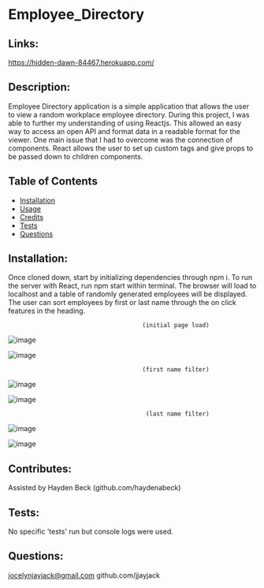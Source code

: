 # Employee_Directory

## Links:
https://hidden-dawn-84467.herokuapp.com/ 

  ## Description:
  Employee Directory application is a simple application that allows the user to view a random workplace employee directory. During this project, I was able to further my understanding of using Reactjs. This allowed an easy way to access an open API and format data in a readable format for the viewer. One main issue that I had to overcome was the connection of components. React allows the user to set up custom tags and give props to be passed down to children components.
  ## Table of Contents
  - [Installation](#installation)
  - [Usage](#usage)
  - [Credits](#contributes)
  - [Tests](#tests)
  - [Questions](#questions)

  ## Installation:
  Once cloned down, start by initializing dependencies through npm i. To run the server with React, run npm start within terminal. The browser will load to localhost and a table of randomly generated employees will be displayed. The user can sort employees by first or last name through the on click features in the heading.
  
                                          (initial page load)
                                          
![image](https://user-images.githubusercontent.com/79474830/120866970-9570f780-c556-11eb-8d9c-16915f57a1ac.png)
                                          
  ![image](https://user-images.githubusercontent.com/79474830/120866739-26939e80-c556-11eb-9e73-0ec57dd587cf.png)
  
                                          (first name filter)
  ![image](https://user-images.githubusercontent.com/79474830/120866858-593d9700-c556-11eb-80d6-e92130630958.png)

![image](https://user-images.githubusercontent.com/79474830/120866603-ed5b2e80-c555-11eb-9162-968aae5a59d7.png)

                                           (last name filter)
![image](https://user-images.githubusercontent.com/79474830/120866898-707c8480-c556-11eb-82d8-8a42a6b66f29.png)

![image](https://user-images.githubusercontent.com/79474830/120866653-08c63980-c556-11eb-9a78-be9a1a837ace.png)
  

  ## Contributes:
  Assisted by Hayden Beck (github.com/haydenabeck)  

  ## Tests:
  No specific 'tests' run but console logs were used.

  ## Questions:
  jocelynjayjack@gmail.com
  github.com/jjayjack
